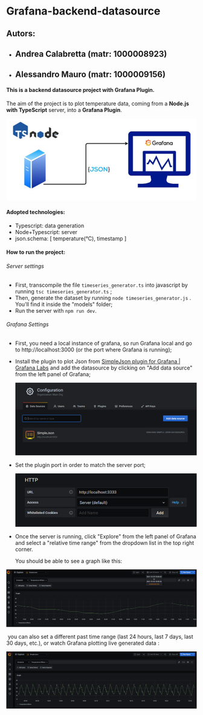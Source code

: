 # Grafana-backend-datasource

## Autors: 

- ## 	Andrea Calabretta (matr: 1000008923)

- ## 	Alessandro Mauro (matr: 1000009156) 


#### This is a backend datasource project with Grafana Plugin.

The aim of the project is to plot temperature data, coming from a **Node.js with TypeScript** server, into a **Grafana Plugin**.

![img](https://github.com/andrea-calabretta/Grafana-backend-datasource/blob/main/img/diagram.jpg)

#### Adopted technologies:

- Typescript: data generation 
- Node+Typescript: server
- json.schema: [ temperature(°C), timestamp ] 



#### How to run the project:

###### Server settings

- First, transcompile the file `timeseries_generator.ts` into javascript by running `tsc timeseries_generator.ts` ;
- Then, generate the dataset by running `node timeseries_generator.js` . You'll find it inside the "models" folder;
- Run the server with `npm run dev`.

###### Grafana Settings

- First, you need a local instance of grafana, so run Grafana local and go to http://localhost:3000 (or the port where Grafana is running);

- Install the plugin to plot Json from [SimpleJson plugin for Grafana | Grafana Labs](https://grafana.com/grafana/plugins/grafana-simple-json-datasource/) and add the datasource by clicking on "Add data source" from the left panel of Grafana;

  ![img](https://github.com/andrea-calabretta/Grafana-backend-datasource/blob/main/img/image-20211026175132848.png)

- Set the plugin port in order to match the server port;

  ![img](https://github.com/andrea-calabretta/Grafana-backend-datasource/blob/main/img/image-20211026175650280.png)

- Once the server is running, click "Explore" from the left panel of Grafana and select a "relative time range" from the dropdown list in the top right corner.

  You should be able to see a graph like this:

![img](https://github.com/andrea-calabretta/Grafana-backend-datasource/blob/main/img/image-20211026180206299.png)

​		you can also set a different past time range (last 24 hours, last 7 days, last 30 days, etc.), or watch Grafana plotting live generated data :

![img](https://github.com/andrea-calabretta/Grafana-backend-datasource/blob/main/img/image-20211026180337867.png)

